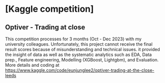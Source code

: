 # [Kaggle competition]
## Optiver - Trading at close

This competition processes for 3 months (Oct - Dec 2023) with my university colleagues. 
Unfortunately, this project cannot receive the final result scores because of misunderstanding and technical issues. it provided the insight of data as well as the systematic analytics such as EDA, Data prep., Feature engineering, Modelling (XGBoost, Lightgbm), and Evaluation. More details and coding at
https://www.kaggle.com/code/eunjunglee2/optiver-trading-at-the-close-leeds
